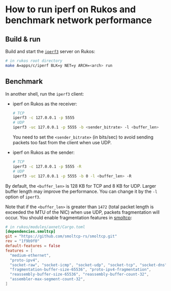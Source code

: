 # How to run iperf on Rukos and benchmark network performance

## Build & run

Build and start the [`iperf3`](https://github.com/esnet/iperf) server on Rukos:

```bash
# in rukos root directory
make A=apps/c/iperf BLK=y NET=y ARCH=<arch> run
```

## Benchmark

In another shell, run the `iperf3` client:

* iperf on Rukos as the receiver:

    ```bash
    # TCP
    iperf3 -c 127.0.0.1 -p 5555
    # UDP
    iperf3 -uc 127.0.0.1 -p 5555 -b <sender_bitrate> -l <buffer_len>
    ```

    You need to set the `<sender_bitrate>` (in bits/sec) to avoid sending packets too fast from the client when use UDP.

* iperf on Rukos as the sender:

    ```bash
    # TCP
    iperf3 -c 127.0.0.1 -p 5555 -R
    # UDP
    iperf3 -uc 127.0.0.1 -p 5555 -b 0 -l <buffer_len> -R
    ```

By default, the `<buffer_len>` is 128 KB for TCP and 8 KB for UDP. Larger buffer length may improve the performance. You can change it by the `-l` option of `iperf3`.

Note that if the `<buffer_len>` is greater than `1472` (total packet length is exceeded the MTU of the NIC) when use UDP, packets fragmentation will occur. You should enable fragmentation features in [smoltcp](https://github.com/smoltcp-rs/smoltcp):

```toml
# in rukos/modules/axnet/Cargo.toml
[dependencies.smoltcp]
git = "https://github.com/smoltcp-rs/smoltcp.git"
rev = "1f9b9f0"
default-features = false
features = [
  "medium-ethernet",
  "proto-ipv4",
  "socket-raw", "socket-icmp", "socket-udp", "socket-tcp", "socket-dns",
  "fragmentation-buffer-size-65536", "proto-ipv4-fragmentation",
  "reassembly-buffer-size-65536", "reassembly-buffer-count-32",
  "assembler-max-segment-count-32",
]
```
